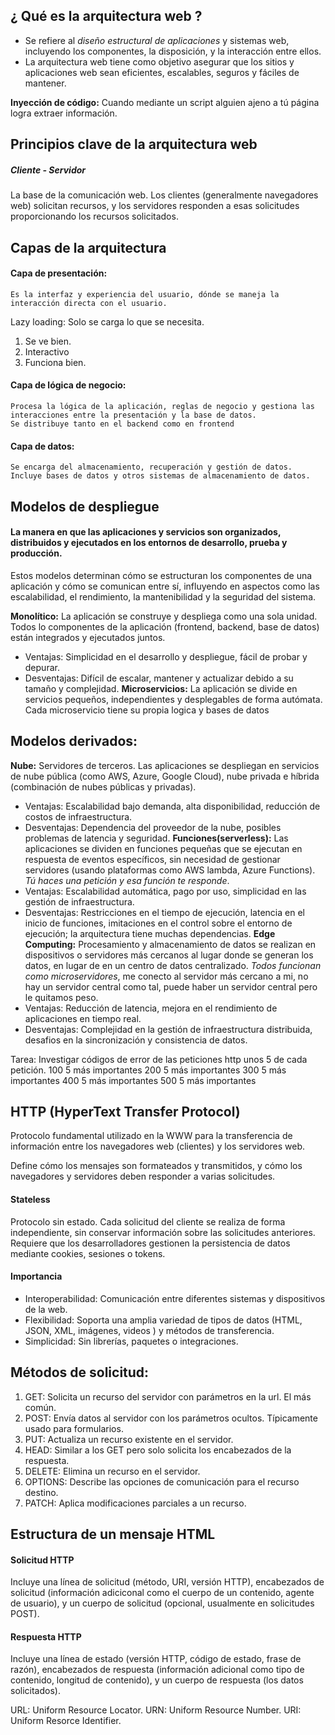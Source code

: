 ## ¿ Qué es la arquitectura web ? 
- Se refiere al *diseño estructural de aplicaciones* y sistemas web, incluyendo los componentes, la disposición, y la interacción entre ellos.
- La arquitectura web tiene como objetivo asegurar que los sitios y aplicaciones web sean eficientes, escalables, seguros y fáciles de mantener.

**Inyección de código:** Cuando mediante un script alguien ajeno a tú página logra extraer información.

## Principios clave de la arquitectura web
##### Cliente - Servidor
La base de la comunicación web.
Los clientes (generalmente navegadores web) solicitan recursos, y los servidores responden a esas solicitudes proporcionando los recursos solicitados.

## Capas de la arquitectura
#### Capa de presentación: 
	Es la interfaz y experiencia del usuario, dónde se maneja la interacción directa con el usuario.
Lazy loading: Solo se carga lo que se necesita.
1. Se ve bien.
2. Interactivo 
3. Funciona bien. 
#### Capa de lógica de negocio:
	Procesa la lógica de la aplicación, reglas de negocio y gestiona las interacciones entre la presentación y la base de datos.
	Se distribuye tanto en el backend como en frontend
#### Capa de datos:
	Se encarga del almacenamiento, recuperación y gestión de datos. Incluye bases de datos y otros sistemas de almacenamiento de datos.

## Modelos de despliegue
#### La manera en que las aplicaciones y servicios son organizados, distribuidos y ejecutados en los entornos de desarrollo, prueba y producción.

Estos modelos determinan cómo se estructuran los componentes de una aplicación y cómo se comunican entre sí, influyendo en aspectos como las escalabilidad, el rendimiento, la mantenibilidad y la seguridad del sistema.

**Monolítico:**
La aplicación se construye y despliega como una sola unidad. Todos lo componentes de la aplicación (frontend, backend, base de datos) están integrados y ejecutados juntos.
- Ventajas: Simplicidad en el desarrollo y despliegue, fácil de probar y depurar.
- Desventajas: Difícil de escalar, mantener y actualizar debido a su tamaño y complejidad.
**Microservicios:**
La aplicación se divide en servicios pequeños, independientes y desplegables de forma autómata. Cada microservicio tiene su propia logica y bases de datos

## Modelos derivados:
**Nube:** Servidores de terceros. Las aplicaciones se despliegan en servicios de nube pública (como AWS, Azure, Google Cloud), nube privada e híbrida (combinación de nubes públicas y privadas).
- Ventajas: Escalabilidad bajo demanda, alta disponibilidad, reducción de costos de infraestructura.
- Desventajas: Dependencia del proveedor de la nube, posibles problemas de latencia y seguridad.
**Funciones(serverless):** Las aplicaciones se dividen en funciones pequeñas que se ejecutan en respuesta de eventos específicos, sin necesidad de gestionar servidores (usando plataformas como AWS lambda, Azure Functions). *Tú haces una petición y esa función te responde*.
- Ventajas: Escalabilidad automática, pago por uso, simplicidad en las gestión de infraestructura.
- Desventajas: Restricciones en el tiempo de ejecución, latencia en el inicio de funciones, imitaciones en el control sobre el entorno de ejecución; la arquitectura tiene muchas dependencias.
**Edge Computing:** Procesamiento y almacenamiento de datos se realizan en dispositivos o servidores más cercanos al lugar donde se generan los datos, en lugar de en un centro de datos centralizado. *Todos funcionan como microservidores*, me conecto al servidor más cercano a mi, no hay un servidor central como tal, puede haber un servidor central pero le quitamos peso.
- Ventajas: Reducción de latencia, mejora en el rendimiento de aplicaciones en tiempo real.
- Desventajas: Complejidad en la gestión de infraestructura distribuida, desafios en la sincronización y consistencia de datos.

Tarea:
Investigar códigos de error de las peticiones http unos 5 de cada petición.
100 5 más importantes
200 5 más importantes
300 5 más importantes
400 5 más importantes
500 5 más importantes

## HTTP  (HyperText Transfer Protocol)
Protocolo fundamental utilizado en la WWW para la transferencia de información entre los navegadores web (clientes) y los servidores web.

Define cómo los mensajes son formateados y transmitidos, y cómo los navegadores y servidores deben responder a varias solicitudes.

#### Stateless
Protocolo sin estado.
Cada solicitud del cliente se realiza de forma independiente, sin conservar información sobre las solicitudes anteriores.
Requiere que los desarrolladores gestionen la persistencia de datos mediante cookies, sesiones o tokens.

#### Importancia
- Interoperabilidad: Comunicación entre diferentes sistemas y dispositivos de la web.
- Flexibilidad: Soporta una amplia variedad de tipos de datos (HTML, JSON, XML, imágenes, videos ) y métodos de transferencia.
- Simplicidad: Sin librerías, paquetes o integraciones.
## Métodos de solicitud: 
1. GET: Solicita un recurso del servidor con parámetros en la url. El más común.
2. POST: Envía datos al servidor con los parámetros ocultos. Típicamente usado para formularios.
3. PUT: Actualiza un recurso existente en el servidor.
4. HEAD: Similar a los GET pero solo solicita los encabezados de la respuesta.
5. DELETE: Elimina un recurso en el servidor.
6. OPTIONS: Describe las opciones de comunicación para el recurso destino.
7. PATCH: Aplica modificaciones parciales a un recurso.
## Estructura de un mensaje HTML 
#### Solicitud HTTP
Incluye una línea de solicitud (método, URI, versión HTTP), encabezados de solicitud (información adiciconal como el cuerpo de un contenido, agente de usuario), y un cuerpo de solicitud (opcional, usualmente en solicitudes POST).
#### Respuesta HTTP
Incluye una línea de estado (versión HTTP, código de estado, frase de razón), encabezados de respuesta (información adicional como tipo de contenido, longitud de contenido), y un cuerpo de respuesta (los datos solicitados).

URL: Uniform Resource Locator.
URN: Uniform Resource Number.
URI: Uniform Resorce Identifier.


